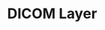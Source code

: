 ---
hackday: 07-london
links:
  code:
    - "https://github.com/martinspeleo/dicomlayers.git"
summary: ''
team:
- Martin Green
- Michael Lundin
title: DICOM Layer
---